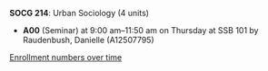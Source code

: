 **SOCG 214**: Urban Sociology (4 units)

- **A00** (Seminar) at 9:00 am–11:50 am on Thursday at SSB 101 by Raudenbush, Danielle (A12507795)

[Enrollment numbers over time](./SOCG214.tsv)
